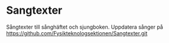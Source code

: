 # Sangtexter
Sångtexter till sånghäftet och sjungboken.
Uppdatera sånger på https://github.com/Fysikteknologsektionen/Sangtexter.git
